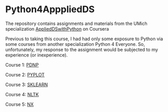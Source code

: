 # Python4ApppliedDS
The  repository contains assignments and materials from the UMich specialization [AppliedDSwithPython](https://www.coursera.org/specializations/data-science-python) on Coursera

Previous to taking this course, I had had only some exposure to Python 
via some courses from another specialization Python 4 
Everyone. So, unfortunately, my response to the assignment 
would be subjected to my experience (or inexperience).

Course 1: [PDNP](https://github.com/TLI2958/Python4ApppliedDS/tree/course1)

Course 2: [PYPLOT](https://github.com/TLI2958/Python4ApppliedDS/tree/course2)

Course 3: [SKLEARN](https://github.com/TLI2958/Python4ApppliedDS/tree/course3)

Course 4: [NLTK](https://github.com/TLI2958/Python4ApppliedDS/tree/course4)

Course 5: [NX](https://github.com/TLI2958/Python4ApppliedDS/tree/course5)

